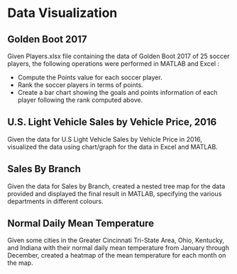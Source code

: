 # Data Visualization

## Golden Boot 2017

Given Players.xlsx file containing the data of Golden Boot 2017 of 25 soccer players, the following operations were performed in MATLAB and Excel : 
* Compute the Points value for each soccer player.
* Rank the soccer players in terms of points. 
* Create a bar chart showing the goals and points information of each player following the rank computed above. 

## U.S. Light Vehicle Sales by Vehicle Price, 2016

Given the data for U.S Light Vehicle Sales by Vehicle Price in 2016, visualized the data using chart/graph for the data in Excel and MATLAB. 

## Sales By Branch

Given the data for Sales by Branch, created a nested tree map for the data provided and displayed the final result in MATLAB, specifying the various departments in different colours. 

## Normal Daily Mean Temperature

Given some cities in the Greater Cincinnati Tri-State Area, Ohio, Kentucky, and Indiana with their normal daily mean temperature from January through December, created a heatmap of the mean temperature for each month on the map. 


 
 

